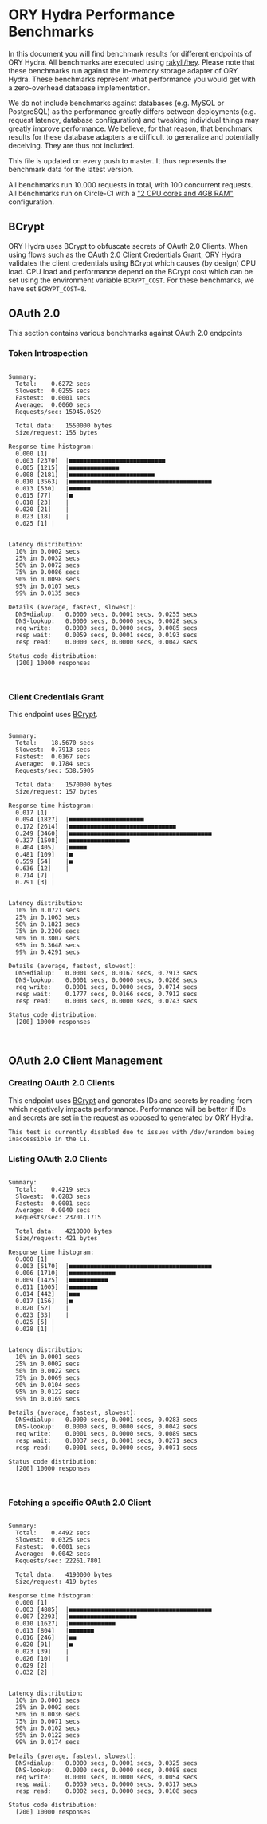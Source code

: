 # ORY Hydra Performance Benchmarks

In this document you will find benchmark results for different endpoints of ORY Hydra. All benchmarks are executed
using [rakyll/hey](https://github.com/rakyll/hey). Please note that these benchmarks run against the in-memory storage
adapter of ORY Hydra. These benchmarks represent what performance you would get with a zero-overhead database implementation.

We do not include benchmarks against databases (e.g. MySQL or PostgreSQL) as the performance greatly differs between
deployments (e.g. request latency, database configuration) and tweaking individual things may greatly improve performance.
We believe, for that reason, that benchmark results for these database adapters are difficult to generalize and potentially
deceiving. They are thus not included.

This file is updated on every push to master. It thus represents the benchmark data for the latest version.

All benchmarks run 10.000 requests in total, with 100 concurrent requests. All benchmarks run on Circle-CI with a
["2 CPU cores and 4GB RAM"](https://support.circleci.com/hc/en-us/articles/360000489307-Why-do-my-tests-take-longer-to-run-on-CircleCI-than-locally-)
configuration.

## BCrypt

ORY Hydra uses BCrypt to obfuscate secrets of OAuth 2.0 Clients. When using flows such as the OAuth 2.0 Client Credentials
Grant, ORY Hydra validates the client credentials using BCrypt which causes (by design) CPU load. CPU load and performance
depend on the BCrypt cost which can be set using the environment variable `BCRYPT_COST`. For these benchmarks,
we have set `BCRYPT_COST=8`.

## OAuth 2.0

This section contains various benchmarks against OAuth 2.0 endpoints

### Token Introspection

```

Summary:
  Total:	0.6272 secs
  Slowest:	0.0255 secs
  Fastest:	0.0001 secs
  Average:	0.0060 secs
  Requests/sec:	15945.0529
  
  Total data:	1550000 bytes
  Size/request:	155 bytes

Response time histogram:
  0.000 [1]	|
  0.003 [2370]	|■■■■■■■■■■■■■■■■■■■■■■■■■■■
  0.005 [1215]	|■■■■■■■■■■■■■■
  0.008 [2181]	|■■■■■■■■■■■■■■■■■■■■■■■■
  0.010 [3563]	|■■■■■■■■■■■■■■■■■■■■■■■■■■■■■■■■■■■■■■■■
  0.013 [530]	|■■■■■■
  0.015 [77]	|■
  0.018 [23]	|
  0.020 [21]	|
  0.023 [18]	|
  0.025 [1]	|


Latency distribution:
  10% in 0.0002 secs
  25% in 0.0032 secs
  50% in 0.0072 secs
  75% in 0.0086 secs
  90% in 0.0098 secs
  95% in 0.0107 secs
  99% in 0.0135 secs

Details (average, fastest, slowest):
  DNS+dialup:	0.0000 secs, 0.0001 secs, 0.0255 secs
  DNS-lookup:	0.0000 secs, 0.0000 secs, 0.0028 secs
  req write:	0.0000 secs, 0.0000 secs, 0.0085 secs
  resp wait:	0.0059 secs, 0.0001 secs, 0.0193 secs
  resp read:	0.0000 secs, 0.0000 secs, 0.0042 secs

Status code distribution:
  [200]	10000 responses



```

### Client Credentials Grant

This endpoint uses [BCrypt](#bcrypt).

```

Summary:
  Total:	18.5670 secs
  Slowest:	0.7913 secs
  Fastest:	0.0167 secs
  Average:	0.1784 secs
  Requests/sec:	538.5905
  
  Total data:	1570000 bytes
  Size/request:	157 bytes

Response time histogram:
  0.017 [1]	|
  0.094 [1827]	|■■■■■■■■■■■■■■■■■■■■■
  0.172 [2614]	|■■■■■■■■■■■■■■■■■■■■■■■■■■■■■■
  0.249 [3460]	|■■■■■■■■■■■■■■■■■■■■■■■■■■■■■■■■■■■■■■■■
  0.327 [1508]	|■■■■■■■■■■■■■■■■■
  0.404 [405]	|■■■■■
  0.481 [109]	|■
  0.559 [54]	|■
  0.636 [12]	|
  0.714 [7]	|
  0.791 [3]	|


Latency distribution:
  10% in 0.0721 secs
  25% in 0.1063 secs
  50% in 0.1821 secs
  75% in 0.2200 secs
  90% in 0.3007 secs
  95% in 0.3648 secs
  99% in 0.4291 secs

Details (average, fastest, slowest):
  DNS+dialup:	0.0001 secs, 0.0167 secs, 0.7913 secs
  DNS-lookup:	0.0001 secs, 0.0000 secs, 0.0286 secs
  req write:	0.0001 secs, 0.0000 secs, 0.0714 secs
  resp wait:	0.1777 secs, 0.0166 secs, 0.7912 secs
  resp read:	0.0003 secs, 0.0000 secs, 0.0743 secs

Status code distribution:
  [200]	10000 responses



```

## OAuth 2.0 Client Management

### Creating OAuth 2.0 Clients

This endpoint uses [BCrypt](#bcrypt) and generates IDs and secrets by reading from  which negatively impacts
performance. Performance will be better if IDs and secrets are set in the request as opposed to generated by ORY Hydra.

```
This test is currently disabled due to issues with /dev/urandom being inaccessible in the CI.
```

### Listing OAuth 2.0 Clients

```

Summary:
  Total:	0.4219 secs
  Slowest:	0.0283 secs
  Fastest:	0.0001 secs
  Average:	0.0040 secs
  Requests/sec:	23701.1715
  
  Total data:	4210000 bytes
  Size/request:	421 bytes

Response time histogram:
  0.000 [1]	|
  0.003 [5170]	|■■■■■■■■■■■■■■■■■■■■■■■■■■■■■■■■■■■■■■■■
  0.006 [1710]	|■■■■■■■■■■■■■
  0.009 [1425]	|■■■■■■■■■■■
  0.011 [1005]	|■■■■■■■■
  0.014 [442]	|■■■
  0.017 [156]	|■
  0.020 [52]	|
  0.023 [33]	|
  0.025 [5]	|
  0.028 [1]	|


Latency distribution:
  10% in 0.0001 secs
  25% in 0.0002 secs
  50% in 0.0022 secs
  75% in 0.0069 secs
  90% in 0.0104 secs
  95% in 0.0122 secs
  99% in 0.0169 secs

Details (average, fastest, slowest):
  DNS+dialup:	0.0000 secs, 0.0001 secs, 0.0283 secs
  DNS-lookup:	0.0000 secs, 0.0000 secs, 0.0042 secs
  req write:	0.0001 secs, 0.0000 secs, 0.0089 secs
  resp wait:	0.0037 secs, 0.0001 secs, 0.0271 secs
  resp read:	0.0001 secs, 0.0000 secs, 0.0071 secs

Status code distribution:
  [200]	10000 responses



```

### Fetching a specific OAuth 2.0 Client

```

Summary:
  Total:	0.4492 secs
  Slowest:	0.0325 secs
  Fastest:	0.0001 secs
  Average:	0.0042 secs
  Requests/sec:	22261.7801
  
  Total data:	4190000 bytes
  Size/request:	419 bytes

Response time histogram:
  0.000 [1]	|
  0.003 [4885]	|■■■■■■■■■■■■■■■■■■■■■■■■■■■■■■■■■■■■■■■■
  0.007 [2293]	|■■■■■■■■■■■■■■■■■■■
  0.010 [1627]	|■■■■■■■■■■■■■
  0.013 [804]	|■■■■■■■
  0.016 [246]	|■■
  0.020 [91]	|■
  0.023 [39]	|
  0.026 [10]	|
  0.029 [2]	|
  0.032 [2]	|


Latency distribution:
  10% in 0.0001 secs
  25% in 0.0002 secs
  50% in 0.0036 secs
  75% in 0.0071 secs
  90% in 0.0102 secs
  95% in 0.0122 secs
  99% in 0.0174 secs

Details (average, fastest, slowest):
  DNS+dialup:	0.0000 secs, 0.0001 secs, 0.0325 secs
  DNS-lookup:	0.0000 secs, 0.0000 secs, 0.0088 secs
  req write:	0.0001 secs, 0.0000 secs, 0.0054 secs
  resp wait:	0.0039 secs, 0.0000 secs, 0.0317 secs
  resp read:	0.0002 secs, 0.0000 secs, 0.0108 secs

Status code distribution:
  [200]	10000 responses



```
